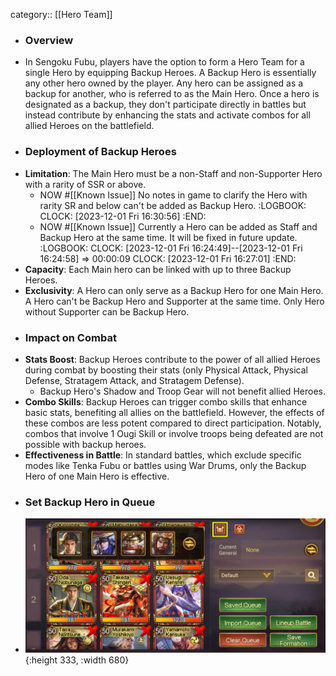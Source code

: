 category:: [[Hero Team]]

- ### Overview
- In Sengoku Fubu, players have the option to form a Hero Team for a single Hero by equipping Backup Heroes. A Backup Hero is essentially any other hero owned by the player. Any hero can be assigned as a backup for another, who is referred to as the Main Hero. Once a hero is designated as a backup, they don't participate directly in battles but instead contribute by enhancing the stats and activate combos for all allied Heroes on the battlefield.
- ### Deployment of Backup Heroes
- **Limitation**: The Main Hero must be a non-Staff and non-Supporter Hero with a rarity of SSR or above.
	- NOW #[[Known Issue]] No notes in game to clarify the Hero with rarity SR and below can't be added as Backup Hero.
	  :LOGBOOK:
	  CLOCK: [2023-12-01 Fri 16:30:56]
	  :END:
	- NOW #[[Known Issue]] Currently a Hero can be added as Staff and Backup Hero at the same time. It will be fixed in future update.
	  :LOGBOOK:
	  CLOCK: [2023-12-01 Fri 16:24:49]--[2023-12-01 Fri 16:24:58] =>  00:00:09
	  CLOCK: [2023-12-01 Fri 16:27:01]
	  :END:
- **Capacity**: Each Main hero can be linked with up to three Backup Heroes.
- **Exclusivity**: A Hero can only serve as a Backup Hero for one Main Hero. A Hero can't be Backup Hero and Supporter at the same time. Only Hero without Supporter can be Backup Hero.
- ### Impact on Combat
- **Stats Boost**: Backup Heroes contribute to the power of all allied Heroes during combat by boosting their stats (only Physical Attack, Physical Defense, Stratagem Attack, and Stratagem Defense).
	- Backup Hero's Shadow and Troop Gear will not benefit allied Heroes.
- **Combo Skills**: Backup Heroes can trigger combo skills that enhance basic stats, benefiting all allies on the battlefield. However, the effects of these combos are less potent compared to direct participation. Notably, combos that involve 1 Ougi Skill or involve troops being defeated are not possible with backup heroes.
- **Effectiveness in Battle**: In standard battles, which exclude specific modes like Tenka Fubu or battles using War Drums, only the Backup Hero of one Main Hero is effective.
- ### Set Backup Hero in Queue
- ![image.png](../assets/image_1701315799991_0.png){:height 333, :width 680}